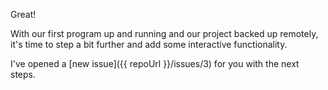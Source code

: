 Great!

With our first program up and running and our project backed up remotely, it's time to step a bit further and add some interactive functionality.

I've opened a [new issue]({{ repoUrl }}/issues/3) for you with the next steps.
